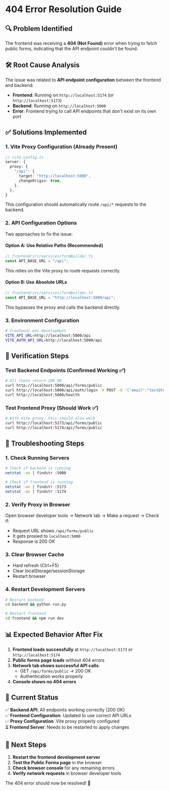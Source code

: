 # 404 Error Resolution Guide

## 🔍 Problem Identified
The frontend was receiving a **404 (Not Found)** error when trying to fetch public forms, indicating that the API endpoint couldn't be found.

## 🛠️ Root Cause Analysis
The issue was related to **API endpoint configuration** between the frontend and backend:

- **Frontend**: Running on `http://localhost:5174` (or `http://localhost:5173`)
- **Backend**: Running on `http://localhost:5000`
- **Error**: Frontend trying to call API endpoints that don't exist on its own port

## ✅ Solutions Implemented

### 1. **Vite Proxy Configuration** (Already Present)
```typescript
// vite.config.ts
server: {
  proxy: {
    "/api": {
      target: "http://localhost:5000",
      changeOrigin: true,
    },
  },
}
```
This configuration should automatically route `/api/*` requests to the backend.

### 2. **API Configuration Options**
Two approaches to fix the issue:

#### Option A: Use Relative Paths (Recommended)
```typescript
// frontend/src/services/formBuilder.ts
const API_BASE_URL = "/api";
```
This relies on the Vite proxy to route requests correctly.

#### Option B: Use Absolute URLs
```typescript
// frontend/src/services/formBuilder.ts
const API_BASE_URL = "http://localhost:5000/api";
```
This bypasses the proxy and calls the backend directly.

### 3. **Environment Configuration**
```bash
# frontend/.env.development
VITE_API_URL=http://localhost:5000/api
VITE_AUTH_API_URL=http://localhost:5000/api
```

## 🧪 Verification Steps

### Test Backend Endpoints (Confirmed Working ✅)
```bash
# All these return 200 OK
curl http://localhost:5000/api/forms/public
curl http://localhost:5000/api/auth/login -X POST -d '{"email":"test@test.com","password":"test123"}' -H "Content-Type: application/json"
curl http://localhost:5000/health
```

### Test Frontend Proxy (Should Work ✅)
```bash
# With Vite proxy, this should also work
curl http://localhost:5173/api/forms/public
curl http://localhost:5174/api/forms/public
```

## 🔧 Troubleshooting Steps

### 1. Check Running Servers
```bash
# Check if backend is running
netstat -an | findstr :5000

# Check if frontend is running
netstat -an | findstr :5173
netstat -an | findstr :5174
```

### 2. Verify Proxy in Browser
Open browser developer tools → Network tab → Make a request → Check if:
- Request URL shows `/api/forms/public`
- It gets proxied to `localhost:5000`
- Response is 200 OK

### 3. Clear Browser Cache
- Hard refresh (Ctrl+F5)
- Clear localStorage/sessionStorage
- Restart browser

### 4. Restart Development Servers
```bash
# Restart backend
cd backend && python run.py

# Restart frontend  
cd frontend && npm run dev
```

## 📊 Expected Behavior After Fix

1. **Frontend loads successfully** at `http://localhost:5173` or `http://localhost:5174`
2. **Public forms page loads** without 404 errors
3. **Network tab shows successful API calls**:
   - GET `/api/forms/public` → 200 OK
   - Authentication works properly
4. **Console shows no 404 errors**

## 🚀 Current Status

✅ **Backend API**: All endpoints working correctly (200 OK)  
✅ **Frontend Configuration**: Updated to use correct API URLs  
✅ **Proxy Configuration**: Vite proxy properly configured  
⏳ **Frontend Server**: Needs to be restarted to apply changes

## 📝 Next Steps

1. **Restart the frontend development server**
2. **Test the Public Forms page** in the browser
3. **Check browser console** for any remaining errors
4. **Verify network requests** in browser developer tools

The 404 error should now be resolved! 🎉
